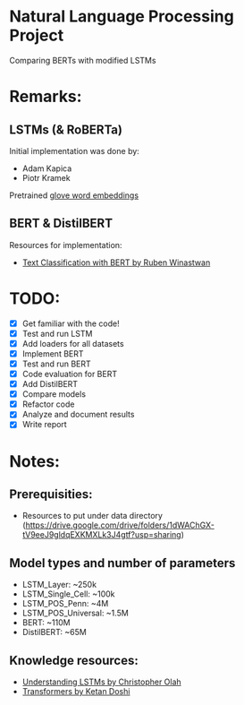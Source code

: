 # Natural Language Processing Project
Comparing BERTs with modified LSTMs

# Remarks:
## LSTMs (& RoBERTa)
Initial implementation was done by:
- Adam Kapica
- Piotr Kramek

Pretrained [glove word embeddings](https://nlp.stanford.edu/data/glove.6B.zip)

## BERT & DistilBERT
Resources for implementation:
- [Text Classification with BERT by Ruben Winastwan](https://towardsdatascience.com/text-classification-with-bert-in-pytorch-887965e5820f)

# TODO:
- [x] Get familiar with the code!
- [x] Test and run LSTM
- [x] Add loaders for all datasets
- [x] Implement BERT
- [x] Test and run BERT
- [x] Code evaluation for BERT
- [x] Add DistilBERT
- [x] Compare models
- [x] Refactor code
- [x] Analyze and document results
- [x] Write report

# Notes:
## Prerequisities:
- Resources to put under data directory (https://drive.google.com/drive/folders/1dWAChGX-tV9eeJ9gldqEXKMXLk3J4gtf?usp=sharing)
## Model types and number of parameters
- LSTM_Layer: ~250k
- LSTM_Single_Cell: ~100k
- LSTM_POS_Penn: ~4M
- LSTM_POS_Universal: ~1.5M
- BERT: ~110M
- DistilBERT: ~65M
## Knowledge resources:
- [Understanding LSTMs by Christopher Olah](https://colah.github.io/posts/2015-08-Understanding-LSTMs/)
- [Transformers by Ketan Doshi](https://towardsdatascience.com/transformers-explained-visually-part-1-overview-of-functionality-95a6dd460452)
